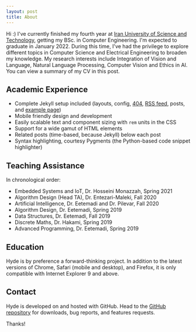 ```yaml
---
layout: post
title: About
---
```

Hi :) I've currently finished my fourth year at [Iran University of Science and Technology](http://www.iust.ac.ir/en), getting my BSc. in Computer Engineering. I'm expected to graduate in January 2022. During this time, I've had the privilege to explore different topics in Computer Science and Electrical Engineering to broaden my knowledge. My research interests include Integration of Vision and Language, Natural Language Processing, Computer Vision and Ethics in AI. You can view a summary of my CV in this post. 

## Academic Experience

* Complete Jekyll setup included (layouts, config, [404](/404), [RSS feed](/atom.xml), posts, and [example page](/about))
* Mobile friendly design and development
* Easily scalable text and component sizing with `rem` units in the CSS
* Support for a wide gamut of HTML elements
* Related posts (time-based, because Jekyll) below each post
* Syntax highlighting, courtesy Pygments (the Python-based code snippet highlighter)

## Teaching Assistance

In chronological order:

* Embedded Systems and IoT, Dr. Hosseini Monazzah, Spring 2021
* Algorithm Design (Head TA), Dr. Entezari-Maleki, Fall 2020
* Artificial Intelligence, Dr. Eetemadi and Dr. Pilevar, Fall 2020
* Algorithm Design, Dr. Eetemadi, Spring 2019
* Data Structures, Dr. Eetemadi, Fall 2019
* Discrete Maths, Dr. Hakami, Spring 2019
* Advanced Programming, Dr. Eetemadi, Spring 2019

## Education

Hyde is by preference a forward-thinking project. In addition to the latest versions of Chrome, Safari (mobile and desktop), and Firefox, it is only compatible with Internet Explorer 9 and above.

## Contact

Hyde is developed on and hosted with GitHub. Head to the <a href="https://github.com/poole/hyde">GitHub repository</a> for downloads, bug reports, and features requests.

Thanks!